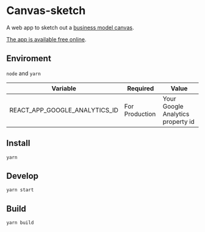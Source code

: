 # Canvas-sketch

A web app to sketch out a [business model canvas](https://en.wikipedia.org/wiki/Business_Model_Canvas).

[The app is available free online](https://sbussard.github.io/canvas-sketch/).

## Enviroment

`node` and `yarn`

| Variable            | Required       | Value                             |
| ------------------- | -------------- | --------------------------------- |
| REACT_APP_GOOGLE_ANALYTICS_ID | For Production | Your Google Analytics property id |

## Install

`yarn`

## Develop

`yarn start`

## Build

`yarn build`

